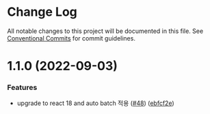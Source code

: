 # Change Log

All notable changes to this project will be documented in this file.
See [Conventional Commits](https://conventionalcommits.org) for commit guidelines.

# 1.1.0 (2022-09-03)


### Features

* upgrade to react 18 and auto batch 적용 ([#48](https://github.com/temm1210/react-monorepo/issues/48)) ([ebfcf2e](https://github.com/temm1210/react-monorepo/commit/ebfcf2e1ff0b4a936542f91785aa654d2403f488))
